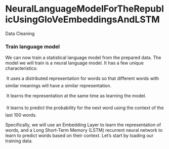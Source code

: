 # NeuralLanguageModelForTheRepublicUsingGloVeEmbeddingsAndLSTM

Data Cleaning

### Train language model

We can now train a statistical language model from the prepared data. The model we will train is a neural language model. It has a few unique characteristics:

 It uses a distributed representation for words so that different words with similar meanings
will have a similar representation.

 It learns the representation at the same time as learning the model.

 It learns to predict the probability for the next word using the context of the last 100 words.

Specifically, we will use an Embedding Layer to learn the representation of words, and a
Long Short-Term Memory (LSTM) recurrent neural network to learn to predict words based on
their context. Let’s start by loading our training data.
